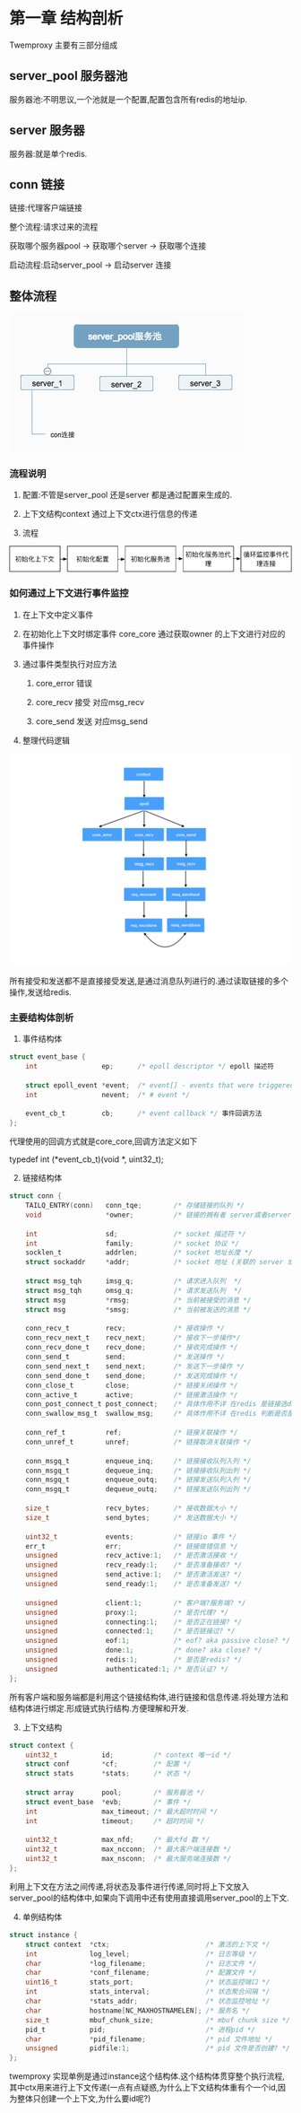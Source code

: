# 第一章 结构剖析

Twemproxy 主要有三部分组成

## server_pool 服务器池

服务器池:不明思议,一个池就是一个配置,配置包含所有redis的地址ip.

## server 服务器

服务器:就是单个redis.

## conn 链接

链接:代理客户端链接

整个流程:请求过来的流程

获取哪个服务器pool -> 获取哪个server -> 获取哪个连接

启动流程:启动server_pool -> 启动server 连接

## 整体流程

![Image5](./../static/image/server_pool服务池.png "整体流程")

### 流程说明

1. 配置:不管是server_pool 还是server 都是通过配置来生成的.

2. 上下文结构context 通过上下文ctx进行信息的传递

3. 流程

![Image5](./../static/image/twemproxy_flow.png "整体流程")

### 如何通过上下文进行事件监控

1. 在上下文中定义事件

2. 在初始化上下文时绑定事件 core_core 通过获取owner 的上下文进行对应的事件操作

3. 通过事件类型执行对应方法

    1. core_error 错误

    2. core_recv  接受  对应msg_recv

    3. core_send  发送  对应msg_send

4. 整理代码逻辑

![Image5](./../static/image/twemproxy_code_flow.jpeg "代码流程")

所有接受和发送都不是直接接受发送,是通过消息队列进行的.通过读取链接的多个操作,发送给redis.

### 主要结构体剖析

1. 事件结构体

``` c
struct event_base {
    int                ep;      /* epoll descriptor */ epoll 描述符

    struct epoll_event *event;  /* event[] - events that were triggered */
    int                nevent;  /* # event */

    event_cb_t         cb;      /* event callback */ 事件回调方法
};
```

代理使用的回调方式就是core_core,回调方法定义如下

typedef int (*event_cb_t)(void *, uint32_t);

2. 链接结构体

``` c
struct conn {
    TAILQ_ENTRY(conn)   conn_tqe;        /* 存储链接的队列 */
    void                *owner;          /* 链接的拥有者 server或者server pool */

    int                 sd;              /* socket 描述符 */
    int                 family;          /* socket 协议 */
    socklen_t           addrlen;         /* socket 地址长度 */
    struct sockaddr     *addr;           /* socket 地址 (关联的 server 或者 server_pool) */

    struct msg_tqh      imsg_q;          /* 请求进入队列  */
    struct msg_tqh      omsg_q;          /* 请求发送队列  */
    struct msg          *rmsg;           /* 当前被接受的消息 */
    struct msg          *smsg;           /* 当前被发送的消息 */

    conn_recv_t         recv;            /* 接收操作 */
    conn_recv_next_t    recv_next;       /* 接收下一步操作*/
    conn_recv_done_t    recv_done;       /* 接收完成操作 */
    conn_send_t         send;            /* 发送操作 */
    conn_send_next_t    send_next;       /* 发送下一步操作 */
    conn_send_done_t    send_done;       /* 发送完成操作 */
    conn_close_t        close;           /* 链接关闭操作 */
    conn_active_t       active;          /* 链接激活操作 */
    conn_post_connect_t post_connect;    /* 具体作用不详 在redis 是链接选db memencahe 啥也不做*/
    conn_swallow_msg_t  swallow_msg;     /* 具体作用不详 在redis 判断是否是链接db memencahe 啥也不做 */

    conn_ref_t          ref;             /* 链接关联操作 */
    conn_unref_t        unref;           /* 链接取消关联操作 */

    conn_msgq_t         enqueue_inq;     /* 链接接收队列入列 */
    conn_msgq_t         dequeue_inq;     /* 链接接收队列出列 */
    conn_msgq_t         enqueue_outq;    /* 链接发送队列入列 */
    conn_msgq_t         dequeue_outq;    /* 链接发送队列出列 */

    size_t              recv_bytes;      /* 接收数据大小 */
    size_t              send_bytes;      /* 发送数据大小 */

    uint32_t            events;          /* 链接io 事件 */
    err_t               err;             /* 链接做错信息 */
    unsigned            recv_active:1;   /* 是否激活接收 */
    unsigned            recv_ready:1;    /* 是否准备接收? */
    unsigned            send_active:1;   /* 是否激活发送? */
    unsigned            send_ready:1;    /* 是否准备发送? */

    unsigned            client:1;        /* 客户端?服务端? */
    unsigned            proxy:1;         /* 是否代理? */
    unsigned            connecting:1;    /* 是否正在链接? */
    unsigned            connected:1;     /* 是否链接过? */
    unsigned            eof:1;           /* eof? aka passive close? */
    unsigned            done:1;          /* done? aka close? */
    unsigned            redis:1;         /* 是否是redis? */
    unsigned            authenticated:1; /* 是否认证? */
};
```

所有客户端和服务端都是利用这个链接结构体,进行链接和信息传递.将处理方法和结构体进行绑定.形成链式执行结构.方便理解和开发.

3. 上下文结构

``` c
struct context {
    uint32_t           id;          /* context 唯一id */
    struct conf        *cf;         /* 配置 */
    struct stats       *stats;      /* 状态 */

    struct array       pool;        /* 服务器池 */
    struct event_base  *evb;        /* 事件 */
    int                max_timeout; /* 最大超时时间 */
    int                timeout;     /* 超时时间 */

    uint32_t           max_nfd;     /* 最大fd 数 */
    uint32_t           max_ncconn;  /* 最大客户端连接数 */
    uint32_t           max_nsconn;  /* 最大服务端连接数 */
};

```

利用上下文在方法之间传递,将状态及事件进行传递,同时将上下文放入server_pool的结构体中,如果向下调用中还有使用直接调用server_pool的上下文.

4. 单例结构体

``` c
struct instance {
    struct context  *ctx;                        /* 激活的上下文 */
    int             log_level;                   /* 日志等级 */
    char            *log_filename;               /* 日志文件 */
    char            *conf_filename;              /* 配置文件 */
    uint16_t        stats_port;                  /* 状态监控端口 */
    int             stats_interval;              /* 状态聚合间隔 */
    char            *stats_addr;                 /* 状态监控地址 */
    char            hostname[NC_MAXHOSTNAMELEN]; /* 服务名 */
    size_t          mbuf_chunk_size;             /* mbuf chunk size */
    pid_t           pid;                         /* 进程pid */
    char            *pid_filename;               /* pid 文件地址 */
    unsigned        pidfile:1;                   /* pid 文件是否创建? */
};

```

twemproxy 实现单例是通过instance这个结构体.这个结构体贯穿整个执行流程,其中ctx用来进行上下文传递(一点有点疑惑,为什么上下文结构体重有个一个id,因为整体只创建一个上下文,为什么要id呢?)